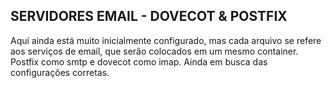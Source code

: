 ## SERVIDORES EMAIL - DOVECOT & POSTFIX

Aqui ainda está muito inicialmente configurado, mas cada arquivo se refere aos serviços de email, que serão colocados em um mesmo container. Postfix como smtp e dovecot como imap. Ainda em busca das configurações corretas.


